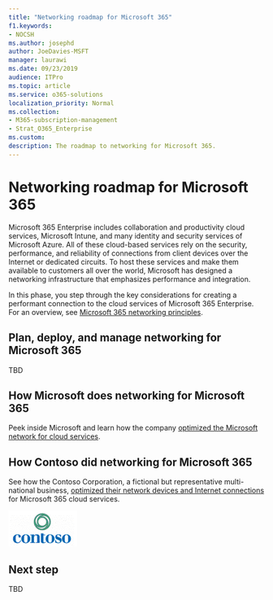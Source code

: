 ```yaml
---
title: "Networking roadmap for Microsoft 365"
f1.keywords:
- NOCSH
ms.author: josephd
author: JoeDavies-MSFT
manager: laurawi
ms.date: 09/23/2019
audience: ITPro
ms.topic: article
ms.service: o365-solutions
localization_priority: Normal
ms.collection: 
- M365-subscription-management
- Strat_O365_Enterprise
ms.custom:
description: The roadmap to networking for Microsoft 365.
---
```


# Networking roadmap for Microsoft 365

Microsoft 365 Enterprise includes collaboration and productivity cloud services, Microsoft Intune, and many identity and security services of Microsoft Azure. All of these cloud-based services rely on the security, performance, and reliability of connections from client devices over the Internet or dedicated circuits. To host these services and make them available to customers all over the world, Microsoft has designed a networking infrastructure that emphasizes performance and integration. 

In this phase, you step through the key considerations for creating a performant connection to the cloud services of Microsoft 365 Enterprise. For an overview, see [Microsoft 365 networking principles](https://techcommunity.microsoft.com/t5/Office-365-Blog/Getting-the-best-connectivity-and-performance-in-Office-365/ba-p/124694).

## Plan, deploy, and manage networking for Microsoft 365 

TBD

## How Microsoft does networking for Microsoft 365

Peek inside Microsoft and learn how the company [optimized the Microsoft network for cloud services](https://www.microsoft.com/itshowcase/deploying-and-managing-microsoft-365#primaryR4).

## How Contoso did networking for Microsoft 365

See how the Contoso Corporation, a fictional but representative multi-national business, [optimized their network devices and Internet connections](contoso-networking.md) for Microsoft 365 cloud services.

![The Contoso Corporation](../media/contoso-overview/contoso-icon.png)

## Next step

TBD
